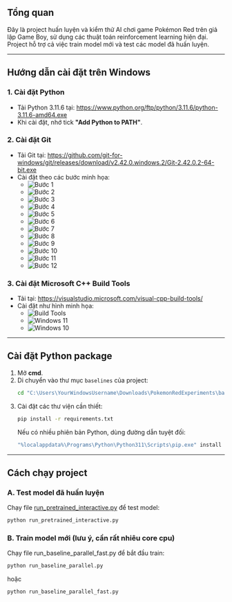 ## Tổng quan

Đây là project huấn luyện và kiểm thử AI chơi game Pokémon Red trên giả lập Game Boy, sử dụng các thuật toán reinforcement learning hiện đại. Project hỗ trợ cả việc train model mới và test các model đã huấn luyện.

---

## Hướng dẫn cài đặt trên Windows

### 1. Cài đặt Python

- Tải Python 3.11.6 tại: https://www.python.org/ftp/python/3.11.6/python-3.11.6-amd64.exe  
- Khi cài đặt, nhớ tick **"Add Python to PATH"**.

### 2. Cài đặt Git

- Tải Git tại: https://github.com/git-for-windows/git/releases/download/v2.42.0.windows.2/Git-2.42.0.2-64-bit.exe  
- Cài đặt theo các bước minh họa:
    - ![Bước 1](https://i.postimg.cc/DyJ1m4YG/image.png)
    - ![Bước 2](https://i.postimg.cc/C5WBbJ6q/image.png)
    - ![Bước 3](https://i.postimg.cc/hPd7KWfb/image.png)
    - ![Bước 4](https://i.postimg.cc/LsNJxmbR/image.png)
    - ![Bước 5](https://i.postimg.cc/1XN4Rw55/image.png)
    - ![Bước 6](https://i.postimg.cc/HjDnrnV0/image.png)
    - ![Bước 7](https://i.postimg.cc/W17mPLHY/image.png)
    - ![Bước 8](https://i.postimg.cc/cJ9Qr7ZQ/image.png)
    - ![Bước 9](https://i.postimg.cc/638CR75F/image.png)
    - ![Bước 10](https://i.postimg.cc/2jB4SBtZ/image.png)
    - ![Bước 11](https://i.postimg.cc/sD4GMP4v/image.png)
    - ![Bước 12](https://i.postimg.cc/bvWs7mpF/image.png)

### 3. Cài đặt Microsoft C++ Build Tools

- Tải tại: https://visualstudio.microsoft.com/visual-cpp-build-tools/
- Cài đặt như hình minh họa:
    - ![Build Tools](https://i.postimg.cc/Yq15fqds/image.png)
    - ![Windows 11](https://i.postimg.cc/VkKHDSnD/image.png)
    - ![Windows 10](https://i.postimg.cc/43KwPWJx/image.png)

---

## Cài đặt Python package

1. Mở **cmd**.
2. Di chuyển vào thư mục `baselines` của project:
    ```sh
    cd "C:\Users\YourWindowsUsername\Downloads\PokemonRedExperiments\baselines"
    ```
3. Cài đặt các thư viện cần thiết:
    ```sh
    pip install -r requirements.txt
    ```
    Nếu có nhiều phiên bản Python, dùng đường dẫn tuyệt đối:
    ```sh
    "%localappdata%\Programs\Python\Python311\Scripts\pip.exe" install -r requirements.txt
    ```

---

## Cách chạy project

### **A. Test model đã huấn luyện**

Chạy file [run_pretrained_interactive.py](http://_vscodecontentref_/0) để test model:
```sh
python run_pretrained_interactive.py
```
### **B. Train model mới (lưu ý, cần rất nhiêu core cpu)**

Chạy file run_baseline_parallel_fast.py để bắt đầu train:
```sh
python run_baseline_parallel.py
```
hoặc
```sh
python run_baseline_parallel_fast.py
```